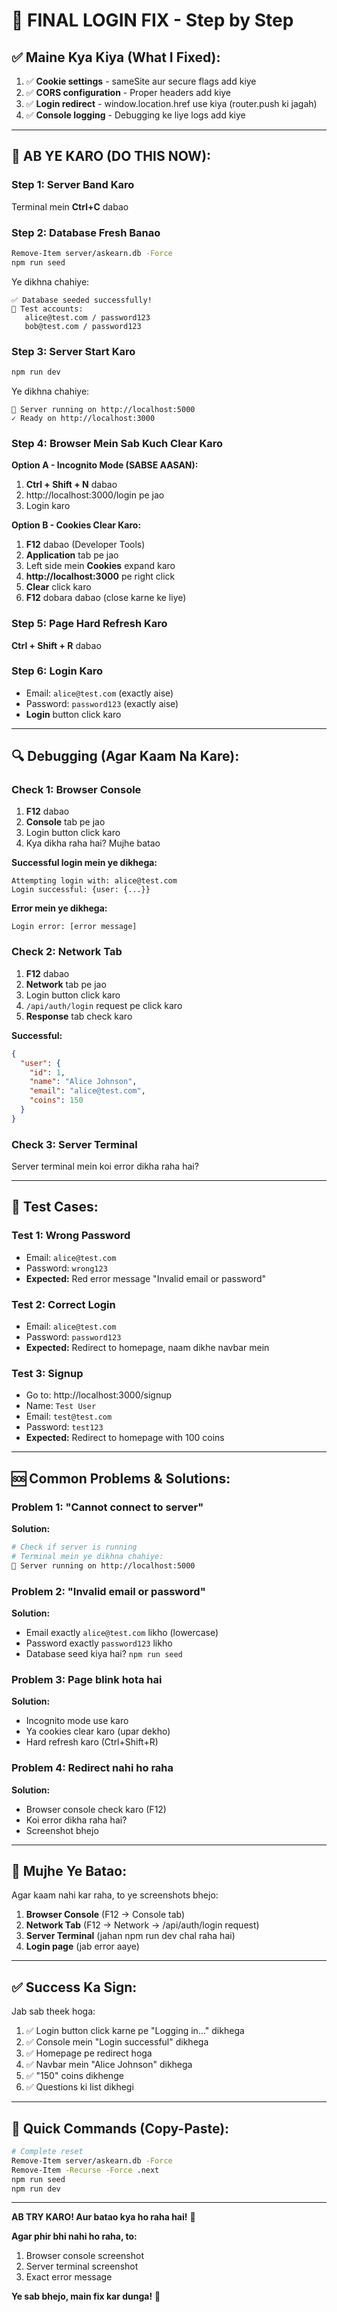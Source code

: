 # 🔧 FINAL LOGIN FIX - Step by Step

## ✅ Maine Kya Kiya (What I Fixed):

1. ✅ **Cookie settings** - sameSite aur secure flags add kiye
2. ✅ **CORS configuration** - Proper headers add kiye
3. ✅ **Login redirect** - window.location.href use kiya (router.push ki jagah)
4. ✅ **Console logging** - Debugging ke liye logs add kiye

---

## 🎯 AB YE KARO (DO THIS NOW):

### **Step 1: Server Band Karo**
Terminal mein **Ctrl+C** dabao

### **Step 2: Database Fresh Banao**
```bash
Remove-Item server/askearn.db -Force
npm run seed
```

Ye dikhna chahiye:
```
✅ Database seeded successfully!
📧 Test accounts:
   alice@test.com / password123
   bob@test.com / password123
```

### **Step 3: Server Start Karo**
```bash
npm run dev
```

Ye dikhna chahiye:
```
🚀 Server running on http://localhost:5000
✓ Ready on http://localhost:3000
```

### **Step 4: Browser Mein Sab Kuch Clear Karo**

**Option A - Incognito Mode (SABSE AASAN):**
1. **Ctrl + Shift + N** dabao
2. http://localhost:3000/login pe jao
3. Login karo

**Option B - Cookies Clear Karo:**
1. **F12** dabao (Developer Tools)
2. **Application** tab pe jao
3. Left side mein **Cookies** expand karo
4. **http://localhost:3000** pe right click
5. **Clear** click karo
6. **F12** dobara dabao (close karne ke liye)

### **Step 5: Page Hard Refresh Karo**
**Ctrl + Shift + R** dabao

### **Step 6: Login Karo**
- Email: `alice@test.com` (exactly aise)
- Password: `password123` (exactly aise)
- **Login** button click karo

---

## 🔍 Debugging (Agar Kaam Na Kare):

### **Check 1: Browser Console**
1. **F12** dabao
2. **Console** tab pe jao
3. Login button click karo
4. Kya dikha raha hai? Mujhe batao

**Successful login mein ye dikhega:**
```
Attempting login with: alice@test.com
Login successful: {user: {...}}
```

**Error mein ye dikhega:**
```
Login error: [error message]
```

### **Check 2: Network Tab**
1. **F12** dabao
2. **Network** tab pe jao
3. Login button click karo
4. `/api/auth/login` request pe click karo
5. **Response** tab check karo

**Successful:**
```json
{
  "user": {
    "id": 1,
    "name": "Alice Johnson",
    "email": "alice@test.com",
    "coins": 150
  }
}
```

### **Check 3: Server Terminal**
Server terminal mein koi error dikha raha hai?

---

## 🎯 Test Cases:

### **Test 1: Wrong Password**
- Email: `alice@test.com`
- Password: `wrong123`
- **Expected:** Red error message "Invalid email or password"

### **Test 2: Correct Login**
- Email: `alice@test.com`
- Password: `password123`
- **Expected:** Redirect to homepage, naam dikhe navbar mein

### **Test 3: Signup**
- Go to: http://localhost:3000/signup
- Name: `Test User`
- Email: `test@test.com`
- Password: `test123`
- **Expected:** Redirect to homepage with 100 coins

---

## 🆘 Common Problems & Solutions:

### Problem 1: "Cannot connect to server"
**Solution:**
```bash
# Check if server is running
# Terminal mein ye dikhna chahiye:
🚀 Server running on http://localhost:5000
```

### Problem 2: "Invalid email or password"
**Solution:**
- Email exactly `alice@test.com` likho (lowercase)
- Password exactly `password123` likho
- Database seed kiya hai? `npm run seed`

### Problem 3: Page blink hota hai
**Solution:**
- Incognito mode use karo
- Ya cookies clear karo (upar dekho)
- Hard refresh karo (Ctrl+Shift+R)

### Problem 4: Redirect nahi ho raha
**Solution:**
- Browser console check karo (F12)
- Koi error dikha raha hai?
- Screenshot bhejo

---

## 📸 Mujhe Ye Batao:

Agar kaam nahi kar raha, to ye screenshots bhejo:

1. **Browser Console** (F12 → Console tab)
2. **Network Tab** (F12 → Network → /api/auth/login request)
3. **Server Terminal** (jahan npm run dev chal raha hai)
4. **Login page** (jab error aaye)

---

## ✅ Success Ka Sign:

Jab sab theek hoga:
1. ✅ Login button click karne pe "Logging in..." dikhega
2. ✅ Console mein "Login successful" dikhega
3. ✅ Homepage pe redirect hoga
4. ✅ Navbar mein "Alice Johnson" dikhega
5. ✅ "150" coins dikhenge
6. ✅ Questions ki list dikhegi

---

## 🎯 Quick Commands (Copy-Paste):

```bash
# Complete reset
Remove-Item server/askearn.db -Force
Remove-Item -Recurse -Force .next
npm run seed
npm run dev
```

---

**AB TRY KARO! Aur batao kya ho raha hai!** 🚀

**Agar phir bhi nahi ho raha, to:**
1. Browser console screenshot
2. Server terminal screenshot
3. Exact error message

**Ye sab bhejo, main fix kar dunga!** 💪
